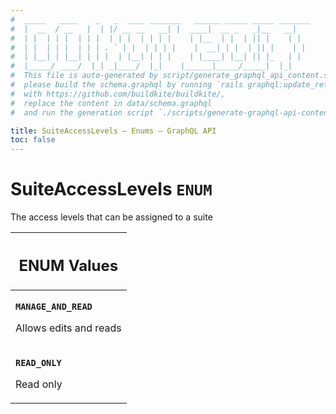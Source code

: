```yaml
---
#  _____   ____    _   _  ____ _______   ______ _____ _____ _______
#  |  __  / __   |  | |/ __ __   __| |  ____|  __ _   _|__   __|
#  | |  | | |  | | |  | | |  | | | |    | |__  | |  | || |    | |
#  | |  | | |  | | | . ` | |  | | | |    |  __| | |  | || |    | |
#  | |__| | |__| | | |  | |__| | | |    | |____| |__| || |_   | |
#  |_____/ ____/  |_| _|____/  |_|    |______|_____/_____|  |_|
#  This file is auto-generated by script/generate_graphql_api_content.sh,
#  please build the schema.graphql by running `rails graphql:update_reference_schema`
#  with https://github.com/buildkite/buildkite/,
#  replace the content in data/schema.graphql
#  and run the generation script `./scripts/generate-graphql-api-content.sh`.

title: SuiteAccessLevels – Enums – GraphQL API
toc: false
---
```


<!-- vale off -->
<h1 class="has-pills" data-algolia-exclude>
  SuiteAccessLevels
  <span class="pill pill--enum pill--normal-case pill--large"><code>ENUM</code></span>
</h1>
<!-- vale on -->

The access levels that can be assigned to a suite

<table class="responsive-table responsive-table--single-column-rows">
  <thead>
    <th>
      <h2 data-algolia-exclude>ENUM Values</h2>
    </th>
  </thead>
  <tbody>
    <tr><td><p><strong><code>MANAGE_AND_READ</code></strong></p><p>Allows edits and reads</p></td></tr><tr><td><p><strong><code>READ_ONLY</code></strong></p><p>Read only</p></td></tr>
  </tbody>
</table>
